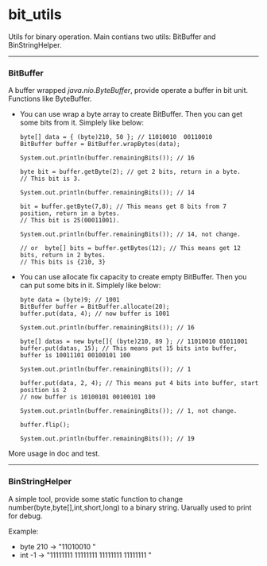 bit_utils
=========

Utils for binary operation.
Main contians two utils: BitBuffer and BinStringHelper.

-------------------------------------------------------
### BitBuffer ###
A buffer wrapped *java.nio.ByteBuffer*, provide operate a buffer in bit unit.
Functions like ByteBuffer.

*   You can use wrap a byte array to create BitBuffer. Then you can get some bits from it.
    Simplely like below:

        byte[] data = { (byte)210, 50 }; // 11010010  00110010
        BitBuffer buffer = BitBuffer.wrapBytes(data);
        
        System.out.println(buffer.remainingBits()); // 16
        
        byte bit = buffer.getByte(2); // get 2 bits, return in a byte.
        // This bit is 3.
        
        System.out.println(buffer.remainingBits()); // 14
        
        bit = buffer.getByte(7,8); // This means get 8 bits from 7 position, return in a bytes.
        // This bit is 25(00011001).
        
        System.out.println(buffer.remainingBits()); // 14, not change.
        
        // or  byte[] bits = buffer.getBytes(12); // This means get 12 bits, return in 2 bytes.
        // This bits is {210, 3}

*   You can use allocate fix capacity to create empty BitBuffer. Then you can put some bits in it.
    Simplely like below:
    
        byte data = (byte)9; // 1001
        BitBuffer buffer = BitBuffer.allocate(20);
        buffer.put(data, 4); // now buffer is 1001

        System.out.println(buffer.remainingBits()); // 16
        
        byte[] datas = new byte[]{ (byte)210, 89 }; // 11010010 01011001
        buffer.put(datas, 15); // This means put 15 bits into buffer, buffer is 10011101 00100101 100
        
        System.out.println(buffer.remainingBits()); // 1
        
        buffer.put(data, 2, 4); // This means put 4 bits into buffer, start position is 2
        // now buffer is 10100101 00100101 100
        
        System.out.println(buffer.remainingBits()); // 1, not change.
        
        buffer.flip();
        
        System.out.println(buffer.remainingBits()); // 19

More usage in doc and test.

-------------------------------------------------------
### BinStringHelper ###
A simple tool, provide some static function to change number(byte,byte[],int,short,long) to a binary string.
Uarually used to print for debug.

Example: 

- byte 210 -> "11010010 "
- int -1 -> "11111111 11111111 11111111 11111111 "

